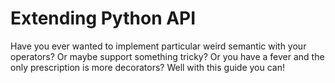 # Extending Python API

Have you ever wanted to implement particular weird semantic with your operators? Or maybe support something tricky? Or you have a fever and the only prescription is more decorators? Well with this guide you can!
